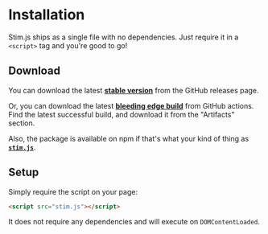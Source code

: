 # Installation
Stim.js ships as a single file with no dependencies. Just require it in a `<script>` tag and you're good to go!

## Download
You can download the latest [**stable version**](https://github.com/SoftwarePunt/stim.js/releases/latest) from the GitHub releases page.

Or, you can download the latest [**bleeding edge build**](https://github.com/SoftwarePunt/stim.js/actions?query=workflow%3A%22Webpack+Build%22+branch%3Amaster+is%3Asuccess) from GitHub actions. Find the latest successful build, and download it from the "Artifacts" section. 

Also, the package is available on npm if that's what your kind of thing as [**`stim.js`**](https://www.npmjs.com/package/stim.js).

## Setup
Simply require the script on your page:

```html
<script src="stim.js"></script>
```

It does not require any dependencies and will execute on `DOMContentLoaded`.

